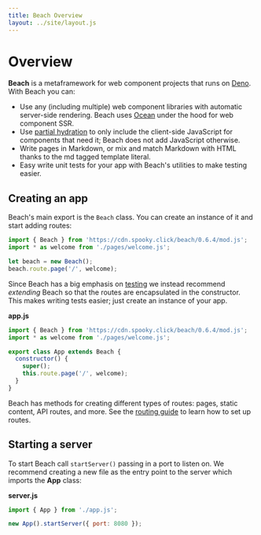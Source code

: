 ```yaml
---
title: Beach Overview
layout: ../site/layout.js
---
```


# Overview

__Beach__ is a metaframework for web component projects that runs on [Deno](https://deno.land/). With Beach you can:

* Use any (including multiple) web component libraries with automatic server-side rendering. Beach uses [Ocean](https://github.com/matthewp/ocean) under the hood for web component SSR.
* Use [partial hydration](https://docs.astro.build/core-concepts/component-hydration) to only include the client-side JavaScript for components that need it; Beach does not add JavaScript otherwise.
* Write pages in Markdown, or mix and match Markdown with HTML thanks to the md tagged template literal.
* Easy write unit tests for your app with Beach's utilities to make testing easier.

## Creating an app

Beach's main export is the `Beach` class. You can create an instance of it and start adding routes:

```js
import { Beach } from 'https://cdn.spooky.click/beach/0.6.4/mod.js';
import * as welcome from './pages/welcome.js';

let beach = new Beach();
beach.route.page('/', welcome);
```

Since Beach has a big emphasis on [testing](../testing/) we instead recommend *extending* Beach so that the routes are encapsulated in the constructor. This makes writing tests easier; just create an instance of your app.

__app.js__

```js
import { Beach } from 'https://cdn.spooky.click/beach/0.6.4/mod.js';
import * as welcome from './pages/welcome.js';

export class App extends Beach {
  constructor() {
    super();
    this.route.page('/', welcome);
  }
}
```

Beach has methods for creating different types of routes: pages, static content, API routes, and more. See the [routing guide](../routing/) to learn how to set up routes.

## Starting a server

To start Beach call `startServer()` passing in a port to listen on. We recommend creating a new file as the entry point to the server which imports the __App__ class:

__server.js__

```js
import { App } from './app.js';

new App().startServer({ port: 8080 });
```